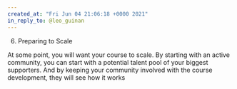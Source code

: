 ```yaml
---
created_at: "Fri Jun 04 21:06:18 +0000 2021"
in_reply_to: @leo_guinan
---
```


6. Preparing to Scale

At some point, you will want your course to scale. By starting with an active community, you can start with a potential talent pool of your biggest supporters. And by keeping your community involved with the course development, they will see how it works